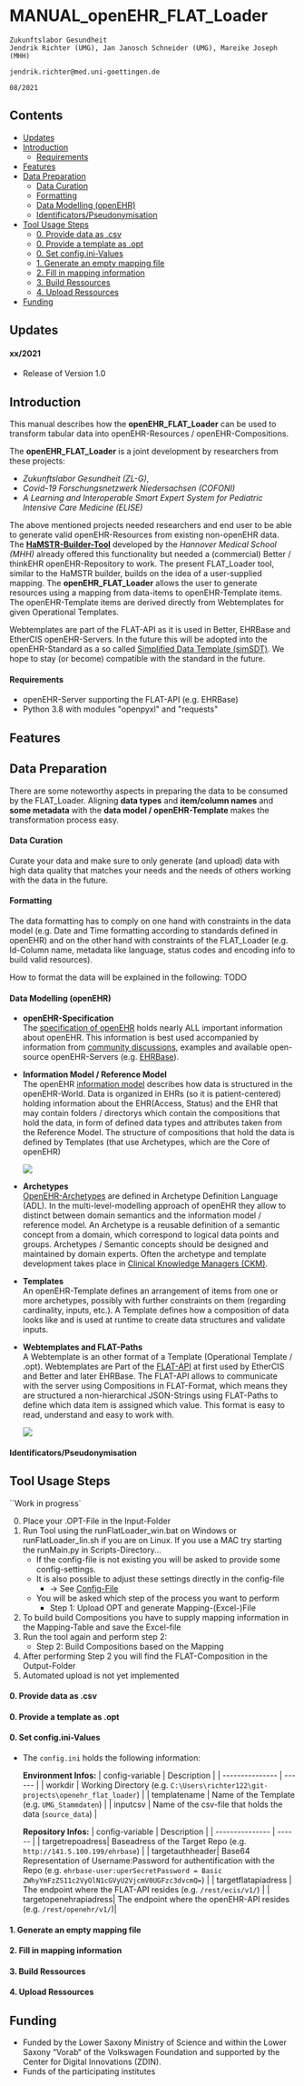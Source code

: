 # MANUAL_openEHR_FLAT_Loader

`Zukunftslabor Gesundheit`  
`Jendrik Richter (UMG), Jan Janosch Schneider (UMG), Mareike Joseph (MHH)`

`jendrik.richter@med.uni-goettingen.de`

`08/2021`

## Contents
- [Updates](#updates)
- [Introduction](#introduction)
  - [Requirements](#requirements)
- [Features](#features)
- [Data Preparation](#data-preparation)
  - [Data Curation](#data-curation)
  - [Formatting](#formatting)
  - [Data Modelling (openEHR)](#data-modelling-(openehr))
  - [Identificators/Pseudonymisation](#identificators/pseudonymisation)
- [Tool Usage Steps](#Tool-Usage-Steps)
  - [0. Provide data as .csv](#0-provide-data-as-.csv)
  - [0. Provide a template as .opt](#0-provide-a-template-as-.opt)
  - [0. Set config.ini-Values](#0-set-configini-values)
  - [1. Generate an empty mapping file](#1-generate-an-empty-mapping-file)
  - [2. Fill in mapping information](#2-fill-in-mapping-information)
  - [3. Build Ressources](#3-build-ressources)
  - [4. Upload Ressources](#4-upload-ressources)
- [Funding](#funding)

## Updates
#### xx/2021
- Release of Version 1.0

## Introduction
This manual describes how the **openEHR_FLAT_Loader** can be used to transform tabular data into openEHR-Resources / openEHR-Compositions.  
  
The **openEHR_FLAT_Loader** is a joint development by researchers from these projects:
- _Zukunftslabor Gesundheit (ZL-G)_, 
- _Covid-19 Forschungsnetzwerk Niedersachsen (COFONI)_ 
- _A Learning and Interoperable Smart Expert System for Pediatric Intensive Care Medicine (ELISE)_

The above mentioned projects needed researchers and end user to be able to generate valid openEHR-Resources from existing non-openEHR data.
The **[HaMSTR-Builder-Tool](https://gitlab.plri.de/tute/HAMSTRETLBuilder)** developed by the _Hannover Medical School (MHH)_ already offered this functionality but needed a (commercial) Better / thinkEHR openEHR-Repository to work. The present FLAT_Loader tool, similar to the HaMSTR builder, builds on the idea of a user-supplied mapping. The **openEHR_FLAT_Loader** allows the user to generate resources using a mapping from data-items to openEHR-Template items. The openEHR-Template items are derived directly from Webtemplates for given Operational Templates.

Webtemplates are part of the FLAT-API as it is used in Better, EHRBase and EtherCIS openEHR-Servers.
In the future this will be adopted into the openEHR-Standard as a so called [Simplified Data Template (simSDT)](https://specifications.openehr.org/releases/ITS-REST/latest/simplified_data_template.html).
We hope to stay (or become) compatible with the standard in the future.

#### Requirements
- openEHR-Server supporting the FLAT-API (e.g. EHRBase)
- Python 3.8 with modules "openpyxl" and "requests"

## Features

## Data Preparation
There are some noteworthy aspects in preparing the data to be consumed by the FLAT_Loader. Aligning **data types** and **item/column names** and **some metadata** with the **data model / openEHR-Template** makes the transformation process easy.

#### Data Curation
Curate your data and make sure to only generate (and upload) data with high data quality that matches your needs and the needs of others working with the data in the future.

#### Formatting
The data formatting has to comply on one hand with constraints in the data model (e.g. Date and Time formatting according to standards defined in openEHR) and on the other hand with constraints of the FLAT_Loader (e.g. Id-Column name, metadata like language, status codes and encoding info to build valid resources). 

How to format the data will be explained in the following:
TODO

#### Data Modelling (openEHR)
- **openEHR-Specification**  
The [specification of openEHR](https://specifications.openehr.org) holds nearly ALL important information about openEHR.
This information is best used accompanied by information from [community discussions](https://discourse.openehr.org), examples and available open-source openEHR-Servers (e.g. [EHRBase](https://github.com/ehrbase/ehrbase)).

- **Information Model / Reference Model**  
The openEHR [information model](https://specifications.openehr.org/releases/RM/latest/ehr.html) describes how data is structured in the openEHR-World. Data is organized in EHRs (so it is patient-centered) holding information about the EHR(Access, Status) and the EHR that may contain folders / directorys which contain the compositions that hold the data, in form of defined data types and attributes taken from the Reference Model. The structure of compositions that hold the data is defined by Templates (that use Archetypes, which are the Core of openEHR)

  <img src="/Dokumentation/Figures/openEHR_Information_Model_High_Level_Structure.jpg">

- **Archetypes**  
[OpenEHR-Archetypes](https://specifications.openehr.org/releases/AM/latest/Overview.html) are defined in Archetype Definition Language (ADL). In the multi-level-modelling approach of openEHR they allow to distinct between domain semantics and the information model / reference model. An Archetype is a reusable definition of a semantic concept from a domain, which correspond to logical data points and groups. Archetypes / Semantic concepts should be designed and maintained by domain experts. Often the archetype and template development takes place in [Clinical Knowledge Managers (CKM)](https://ckm.openehr.org/ckm/).

- **Templates**  
An openEHR-Template defines an arrangement of items from one or more archetypes, possibly with further constraints on them (regarding cardinality, inputs, etc.). A Template defines how a composition of data looks like and is used at runtime to create data structures and validate inputs.

- **Webtemplates and FLAT-Paths**  
A Webtemplate is an other format of a Template (Operational Template / .opt). Webtemplates are Part of the [FLAT-API](https://ehrbase.readthedocs.io/en/latest/02_getting_started/05_load_data/index.html) at first used by EtherCIS and Better and later EHRBase. The FLAT-API allows to communicate with the server using Compositions in FLAT-Format, which means they are structured a non-hierarchical JSON-Strings using FLAT-Paths to define which data item is assigned which value. This format is easy to read, understand and easy to work with.

  <img src="/Dokumentation/Figures/FLAT_Composition_Example.jpg">

#### Identificators/Pseudonymisation

## Tool Usage Steps
``Work in progress`

0. Place your .OPT-File in the Input-Folder
1. Run Tool using the runFlatLoader_win.bat on Windows or runFlatLoader_lin.sh if you are on Linux.
   If you use a MAC try starting the runMain.py in Scripts-Directory...
    - If the config-file is not existing you will be asked to provide some config-settings. 
    - It is also possible to adjust these settings directly in the config-file 
      - -> See [Config-File](#config-file)
    - You will be asked which step of the process you want to perform
        - Step 1: Upload OPT and generate Mapping-(Excel-)File
2. To build build Compositions you have to supply mapping information in the Mapping-Table and save the Excel-file
3. Run the tool again and perform step 2:
	- Step 2: Build Compositions based on the Mapping
4. After performing Step 2 you will find the FLAT-Composition in the Output-Folder 
5. Automated upload is not yet implemented

#### 0. Provide data as .csv
#### 0. Provide a template as .opt
#### 0. Set config.ini-Values
- The `config.ini` holds the following information:

    **Environment Infos:**
    | config-variable | Description |
    | --------------- | ------ |
    | workdir         | Working Directory (e.g. `C:\Users\richter122\git-projects\openehr_flat_loader`) |
    | templatename    | Name of the Template (e.g. `UMG_Stammdaten`) |
    | inputcsv        | Name of the csv-file that holds the data (`source_data`) |
    
    **Repository Infos:**
    | config-variable | Description |
    | --------------- | ------ |
    | targetrepoadress| Baseadress of the Target Repo (e.g. `http://141.5.100.199/ehrbase`) |
    | targetauthheader| Base64 Representation of Username:Password for authentification with the Repo (e.g. `ehrbase-user:uperSecretPassword = Basic ZWhyYmFzZS11c2VyOlN1cGVyU2VjcmV0UGFzc3dvcmQ=`) |
    | targetflatapiadress | The endpoint where the FLAT-API resides (e.g. `/rest/ecis/v1/`) |
    | targetopenehrapiadress| The endpoint where the openEHR-API resides (e.g. `/rest/openehr/v1/`)|
#### 1. Generate an empty mapping file
#### 2. Fill in mapping information
#### 3. Build Ressources
#### 4. Upload Ressources

## Funding
- Funded by the Lower Saxony Ministry of Science and within the Lower Saxony “Vorab“ of the Volkswagen Foundation and supported by the Center for Digital Innovations (ZDIN).
- Funds of the participating institutes
